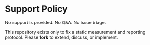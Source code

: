# Support Policy

No support is provided. No Q&A. No issue triage.

This repository exists only to fix a static measurement and reporting protocol.
Please **fork** to extend, discuss, or implement.
